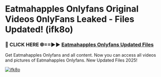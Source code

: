 # Eatmahapples Onlyfans Original Videos 0nlyFans Leaked - Files Updated! (ifk8o)

<h3>🔴 CLICK HERE 🌐==►► <a href="https://tinyurl.com/ehrbuxhb" rel="nofollow">Eatmahapples Onlyfans Updated Files</a></h3>

Get Eatmahapples Onlyfans and all content. Now you can access all videos and pictures of Eatmahapples Onlyfans. New Updated Files 2025!

[![ifk8o](https://i.imgur.com/lVYEuWS.gif)](https://tinyurl.com/ehrbuxhb)
